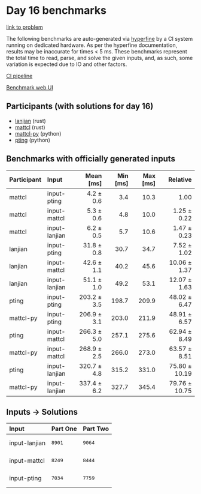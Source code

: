 # Day 16 benchmarks

[link to problem](https://adventofcode.com/2023/day/16)

The following benchmarks are auto-generated via
[hyperfine](https://github.com/sharkdp/hyperfine) by a CI system running on
dedicated hardware. As per the hyperfine documentation, results may be
inaccurate for times < 5 ms. These benchmarks represent the total time to read,
parse, and solve the given inputs, and, as such, some variation is expected due
to IO and other factors.

[CI pipeline](http://ci.papercode.net:8080/teams/main/pipelines/aoc2023)

[Benchmark web UI](https://aoc.ancalagon.black)


## Participants (with solutions for day 16)

- [lanjian](https://github.com/lanjian/aoc-2023) (rust)
- [mattcl](https://github.com/mattcl/aoc2023) (rust)
- [mattcl-py](https://github.com/mattcl/aoc2023-py) (python)
- [pting](https://github.com/pting/aoc2023) (python)


## Benchmarks with officially generated inputs

| Participant | Input | Mean [ms] | Min [ms] | Max [ms] | Relative |
|:---|:---|---:|---:|---:|---:|
| mattcl | input-pting | 4.2 ± 0.6 | 3.4 | 10.3 | 1.00 |
| mattcl | input-mattcl | 5.3 ± 0.6 | 4.8 | 10.0 | 1.25 ± 0.22 |
| mattcl | input-lanjian | 6.2 ± 0.5 | 5.7 | 10.6 | 1.47 ± 0.23 |
| lanjian | input-pting | 31.8 ± 0.8 | 30.7 | 34.7 | 7.52 ± 1.02 |
| lanjian | input-mattcl | 42.6 ± 1.1 | 40.2 | 45.6 | 10.06 ± 1.37 |
| lanjian | input-lanjian | 51.1 ± 1.0 | 49.2 | 53.1 | 12.07 ± 1.63 |
| pting | input-pting | 203.2 ± 3.5 | 198.7 | 209.9 | 48.02 ± 6.47 |
| mattcl-py | input-pting | 206.9 ± 3.1 | 203.0 | 211.9 | 48.91 ± 6.57 |
| pting | input-mattcl | 266.3 ± 5.0 | 257.1 | 275.6 | 62.94 ± 8.49 |
| mattcl-py | input-mattcl | 268.9 ± 2.5 | 266.0 | 273.0 | 63.57 ± 8.51 |
| pting | input-lanjian | 320.7 ± 4.8 | 315.2 | 331.0 | 75.80 ± 10.19 |
| mattcl-py | input-lanjian | 337.4 ± 6.2 | 327.7 | 345.4 | 79.76 ± 10.75 |


## Inputs -> Solutions

| Input | Part One | Part Two |
|:---|:---|:---|
|input-lanjian|<pre>8901</pre>|<pre>9064</pre>|
|input-mattcl|<pre>8249</pre>|<pre>8444</pre>|
|input-pting|<pre>7034</pre>|<pre>7759</pre>|